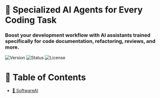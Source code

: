 # 👥 Specialized AI Agents for Every Coding Task
### Boost your development workflow with AI assistants trained specifically for code documentation, refactoring, reviews, and more.
![Version](https://img.shields.io/badge/version-1.0.19-blue)
![Status](https://img.shields.io/badge/status-RC-yellow)
![License](https://img.shields.io/badge/license-Apache-green)
# 📜 Table of Contents
- [📖 SoftwareAI](https://github.com/SoftwareAI-Company/SoftwareAI)
